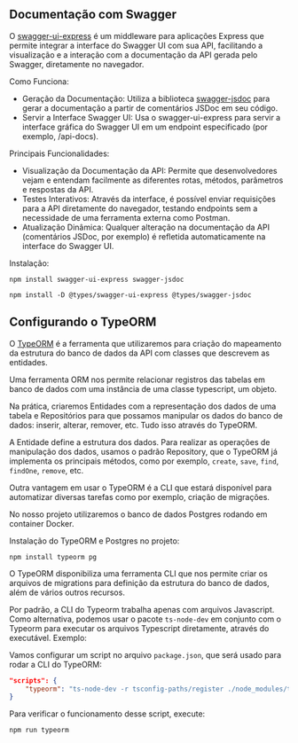 ## Documentação com Swagger

O [swagger-ui-express](https://www.npmjs.com/package/swagger-ui-express) é um middleware para aplicações Express que permite integrar a interface do Swagger UI com sua API, facilitando a visualização e a interação com a documentação da API gerada pelo Swagger, diretamente no navegador.

Como Funciona:

- Geração da Documentação: Utiliza a biblioteca [swagger-jsdoc](https://github.com/Surnet/swagger-jsdoc) para gerar a documentação a partir de comentários JSDoc em seu código.
- Servir a Interface Swagger UI: Usa o swagger-ui-express para servir a interface gráfica do Swagger UI em um endpoint especificado (por exemplo, /api-docs).

Principais Funcionalidades:

- Visualização da Documentação da API: Permite que desenvolvedores vejam e entendam facilmente as diferentes rotas, métodos, parâmetros e respostas da API.
- Testes Interativos: Através da interface, é possível enviar requisições para a API diretamente do navegador, testando endpoints sem a necessidade de uma ferramenta externa como Postman.
- Atualização Dinâmica: Qualquer alteração na documentação da API (comentários JSDoc, por exemplo) é refletida automaticamente na interface do Swagger UI.

Instalação:

```shell
npm install swagger-ui-express swagger-jsdoc

npm install -D @types/swagger-ui-express @types/swagger-jsdoc
```

## Configurando o TypeORM

O [TypeORM](https://typeorm.io/) é a ferramenta que utilizaremos para criação do mapeamento da estrutura do banco de dados da API com classes que descrevem as entidades.

Uma ferramenta ORM nos permite relacionar registros das tabelas em banco de dados com uma instância de uma classe typescript, um objeto.

Na prática, criaremos Entidades com a representação dos dados de uma tabela e Repositórios para que possamos manipular os dados do banco de dados: inserir, alterar, remover, etc. Tudo isso através do TypeORM.

A Entidade define a estrutura dos dados. Para realizar as operações de manipulação dos dados, usamos o padrão Repository, que o TypeORM já implementa os principais métodos, como por exemplo, `create`, `save`, `find`, `findOne`, `remove`, etc.

Outra vantagem em usar o TypeORM é a CLI que estará disponível para automatizar diversas tarefas como por exemplo, criação de migrações.

No nosso projeto utilizaremos o banco de dados Postgres rodando em container Docker.

Instalação do TypeORM e Postgres no projeto:

```shell
npm install typeorm pg
```

O TypeORM disponibiliza uma ferramenta CLI que nos permite criar os arquivos de migrations para definição da estrutura do banco de dados, além de vários outros recursos.

Por padrão, a CLI do Typeorm trabalha apenas com arquivos Javascript. Como alternativa, podemos usar o pacote `ts-node-dev` em conjunto com o Typeorm para executar os arquivos Typescript diretamente, através do executável. Exemplo:

Vamos configurar um script no arquivo `package.json`, que será usado para rodar a CLI do TypeORM:

```json
"scripts": {
	"typeorm": "ts-node-dev -r tsconfig-paths/register ./node_modules/typeorm/cli.js"
}
```

Para verificar o funcionamento desse script, execute:

```shell
npm run typeorm
```
